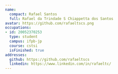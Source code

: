 ```yaml
---
name:
  compact: Rafael Santos
  full: Rafael da Trindade S Chiappetta dos Santos
avatar: https://github.com/rafaeltscs.png
occupations:
- id: 20052370253
  type: student
  campus: ifpb-jp
  course: cstsi
  isFinished: true
addresses:
  github: https://github.com/rafaeltscs
  linkedin: https://www.linkedin.com/in/rafaeltc/
---
```

